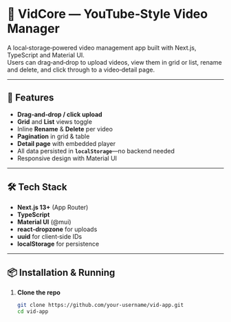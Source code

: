 # 🎥 VidCore — YouTube‑Style Video Manager

A local‑storage‑powered video management app built with Next.js, TypeScript and Material UI.  
Users can drag‑and‑drop to upload videos, view them in grid or list, rename and delete, and click through to a video‑detail page.

---

## 🚀 Features

- **Drag‑and‑drop / click upload**  
- **Grid** and **List** views toggle  
- Inline **Rename** & **Delete** per video  
- **Pagination** in grid & table  
- **Detail page** with embedded player  
- All data persisted in **`localStorage`**—no backend needed  
- Responsive design with Material UI

---

## 🛠️ Tech Stack

- **Next.js 13+** (App Router)  
- **TypeScript**  
- **Material UI** (@mui)  
- **react‑dropzone** for uploads  
- **uuid** for client‑side IDs  
- **localStorage** for persistence  

---

## 📦 Installation & Running

1. **Clone the repo**  
   ```bash
   git clone https://github.com/your-username/vid-app.git
   cd vid-app
